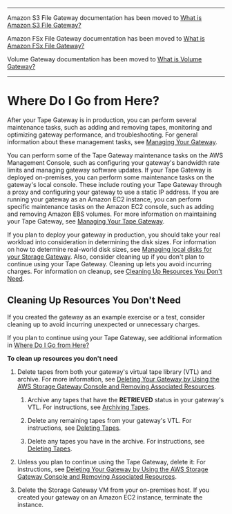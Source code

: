 --------

Amazon S3 File Gateway documentation has been moved to [What is Amazon S3 File Gateway?](https://docs.aws.amazon.com/filegateway/latest/files3/WhatIsStorageGateway.html)

Amazon FSx File Gateway documentation has been moved to [What is Amazon FSx File Gateway?](https://docs.aws.amazon.com/filegateway/latest/filefsxw/WhatIsStorageGateway.html)

Volume Gateway documentation has been moved to [What is Volume Gateway?](https://docs.aws.amazon.com/storagegateway/latest/vgw/WhatIsStorageGateway.html)

--------

# Where Do I Go from Here?<a name="GettingStartedWhatsNextStep3-vtl"></a>

After your Tape Gateway is in production, you can perform several maintenance tasks, such as adding and removing tapes, monitoring and optimizing gateway performance, and troubleshooting\. For general information about these management tasks, see [Managing Your Gateway](managing-gateway-common.md)\.

You can perform some of the Tape Gateway maintenance tasks on the AWS Management Console, such as configuring your gateway's bandwidth rate limits and managing gateway software updates\. If your Tape Gateway is deployed on\-premises, you can perform some maintenance tasks on the gateway's local console\. These include routing your Tape Gateway through a proxy and configuring your gateway to use a static IP address\. If you are running your gateway as an Amazon EC2 instance, you can perform specific maintenance tasks on the Amazon EC2 console, such as adding and removing Amazon EBS volumes\. For more information on maintaining your Tape Gateway, see [Managing Your Tape Gateway](managing-gateway-vtl.md)\. 

If you plan to deploy your gateway in production, you should take your real workload into consideration in determining the disk sizes\. For information on how to determine real\-world disk sizes, see [Managing local disks for your Storage Gateway](ManagingLocalStorage-common.md)\. Also, consider cleaning up if you don't plan to continue using your Tape Gateway\. Cleaning up lets you avoid incurring charges\. For information on cleanup, see [Cleaning Up Resources You Don't Need](#cleanup-vtl)\.

## Cleaning Up Resources You Don't Need<a name="cleanup-vtl"></a>

If you created the gateway as an example exercise or a test, consider cleaning up to avoid incurring unexpected or unnecessary charges\. 

If you plan to continue using your Tape Gateway, see additional information in [Where Do I Go from Here?](#GettingStartedWhatsNextStep3-vtl)

**To clean up resources you don't need**

1. Delete tapes from both your gateway's virtual tape library \(VTL\) and archive\. For more information, see [Deleting Your Gateway by Using the AWS Storage Gateway Console and Removing Associated Resources](deleting-gateway-common.md)\.

   1. Archive any tapes that have the **RETRIEVED** status in your gateway's VTL\. For instructions, see [Archiving Tapes](managing-virtual-tapes-vtl.md#main-archiving-tapes-managing-vtl)\.

   1. Delete any remaining tapes from your gateway's VTL\. For instructions, see [Deleting Tapes](deleting-tapes-vtl.md)\.

   1. Delete any tapes you have in the archive\. For instructions, see [Deleting Tapes](deleting-tapes-vtl.md)\.

1. Unless you plan to continue using the Tape Gateway, delete it: For instructions, see [Deleting Your Gateway by Using the AWS Storage Gateway Console and Removing Associated Resources](deleting-gateway-common.md)\.

1. Delete the Storage Gateway VM from your on\-premises host\. If you created your gateway on an Amazon EC2 instance, terminate the instance\. 